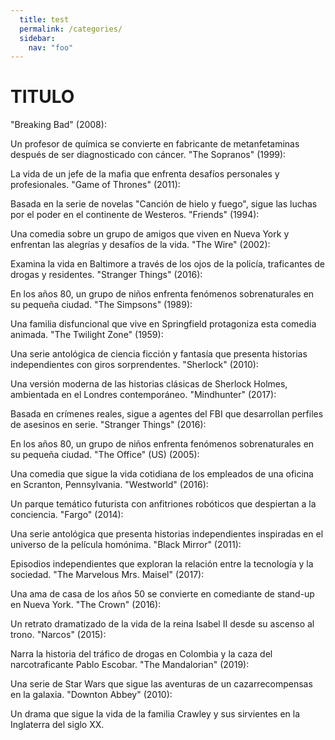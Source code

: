 ```yaml
---
  title: test
  permalink: /categories/
  sidebar:
    nav: "foo"
---
```



# TITULO
"Breaking Bad" (2008):

Un profesor de química se convierte en fabricante de metanfetaminas después de ser diagnosticado con cáncer.
"The Sopranos" (1999):

La vida de un jefe de la mafia que enfrenta desafíos personales y profesionales.
"Game of Thrones" (2011):

Basada en la serie de novelas "Canción de hielo y fuego", sigue las luchas por el poder en el continente de Westeros.
"Friends" (1994):

Una comedia sobre un grupo de amigos que viven en Nueva York y enfrentan las alegrías y desafíos de la vida.
"The Wire" (2002):

Examina la vida en Baltimore a través de los ojos de la policía, traficantes de drogas y residentes.
"Stranger Things" (2016):

En los años 80, un grupo de niños enfrenta fenómenos sobrenaturales en su pequeña ciudad.
"The Simpsons" (1989):

Una familia disfuncional que vive en Springfield protagoniza esta comedia animada.
"The Twilight Zone" (1959):

Una serie antológica de ciencia ficción y fantasía que presenta historias independientes con giros sorprendentes.
"Sherlock" (2010):

Una versión moderna de las historias clásicas de Sherlock Holmes, ambientada en el Londres contemporáneo.
"Mindhunter" (2017):

Basada en crímenes reales, sigue a agentes del FBI que desarrollan perfiles de asesinos en serie.
"Stranger Things" (2016):

En los años 80, un grupo de niños enfrenta fenómenos sobrenaturales en su pequeña ciudad.
"The Office" (US) (2005):

Una comedia que sigue la vida cotidiana de los empleados de una oficina en Scranton, Pennsylvania.
"Westworld" (2016):

Un parque temático futurista con anfitriones robóticos que despiertan a la conciencia.
"Fargo" (2014):

Una serie antológica que presenta historias independientes inspiradas en el universo de la película homónima.
"Black Mirror" (2011):

Episodios independientes que exploran la relación entre la tecnología y la sociedad.
"The Marvelous Mrs. Maisel" (2017):

Una ama de casa de los años 50 se convierte en comediante de stand-up en Nueva York.
"The Crown" (2016):

Un retrato dramatizado de la vida de la reina Isabel II desde su ascenso al trono.
"Narcos" (2015):

Narra la historia del tráfico de drogas en Colombia y la caza del narcotraficante Pablo Escobar.
"The Mandalorian" (2019):

Una serie de Star Wars que sigue las aventuras de un cazarrecompensas en la galaxia.
"Downton Abbey" (2010):

Un drama que sigue la vida de la familia Crawley y sus sirvientes en la Inglaterra del siglo XX.

